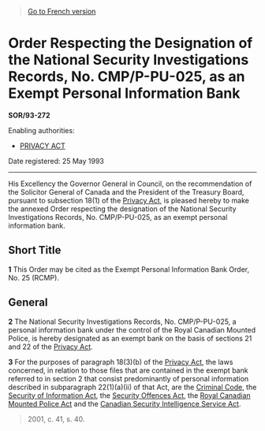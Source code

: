 > [Go to French version](/fr/Règlements/Décrets,%20ordonnances%20et%20règlements%20statutaires/93/272.md)

# Order Respecting the Designation of the National Security Investigations Records, No. CMP/P-PU-025, as an Exempt Personal Information Bank

**SOR/93-272**

Enabling authorities: 
- [PRIVACY ACT](/en/Acts/Revised%20Statutes%20of%20Canada/P/P-21.md)

Date registered: 25 May 1993

----------

His Excellency the Governor General in Council, on the recommendation of the Solicitor General of Canada and the President of the Treasury Board, pursuant to subsection 18(1) of the [Privacy Act](/en/Acts/Revised%20Statutes%20of%20Canada/P/P-21.md), is pleased hereby to make the annexed Order respecting the designation of the National Security Investigations Records, No. CMP/P-PU-025, as an exempt personal information bank.




## Short Title


**1** This Order may be cited as the Exempt Personal Information Bank Order, No. 25 (RCMP).




## General


**2** The National Security Investigations Records, No. CMP/P-PU-025, a personal information bank under the control of the Royal Canadian Mounted Police, is hereby designated as an exempt bank on the basis of sections 21 and 22 of the [Privacy Act](/en/Acts/Revised%20Statutes%20of%20Canada/P/P-21.md).



**3** For the purposes of paragraph 18(3)(b) of the [Privacy Act](/en/Acts/Revised%20Statutes%20of%20Canada/P/P-21.md), the laws concerned, in relation to those files that are contained in the exempt bank referred to in section 2 that consist predominantly of personal information described in subparagraph 22(1)(a)(ii) of that Act, are the [Criminal Code](/en/Acts/Revised%20Statutes%20of%20Canada/C/C-46.md), the [Security of Information Act](/en/Acts/Revised%20Statutes%20of%20Canada/O/O-5.md), the [Security Offences Act](/en/Acts/Revised%20Statutes%20of%20Canada/S/S-7.md), the [Royal Canadian Mounted Police Act](/en/Acts/Revised%20Statutes%20of%20Canada/R/R-10.md) and the [Canadian Security Intelligence Service Act](/en/Acts/Revised%20Statutes%20of%20Canada/C/C-23.md).
> 2001, c. 41, s. 40.



